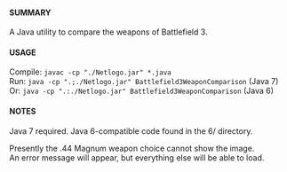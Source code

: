 #### SUMMARY

A Java utility to compare the weapons of Battlefield 3.

#### USAGE

Compile: `javac -cp "./Netlogo.jar" *.java`<br>
Run: `java -cp ".;./Netlogo.jar" Battlefield3WeaponComparison` (Java 7)<br>
Or: `java -cp ".:./Netlogo.jar" Battlefield3WeaponComparison` (Java 6)

#### NOTES

Java 7 required. Java 6-compatible code found in the 6/ directory.

Presently the .44 Magnum weapon choice cannot show the image. <br>
An error message will appear, but everything else will be able to load.
